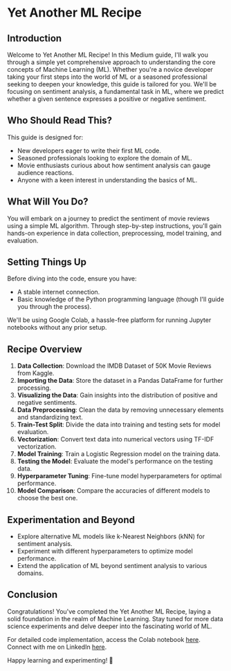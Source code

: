 # Yet Another ML Recipe

## Introduction
Welcome to Yet Another ML Recipe! In this Medium guide, I'll walk you through a simple yet comprehensive approach to understanding the core concepts of Machine Learning (ML). Whether you're a novice developer taking your first steps into the world of ML or a seasoned professional seeking to deepen your knowledge, this guide is tailored for you. We'll be focusing on sentiment analysis, a fundamental task in ML, where we predict whether a given sentence expresses a positive or negative sentiment.

## Who Should Read This?
This guide is designed for:
- New developers eager to write their first ML code.
- Seasoned professionals looking to explore the domain of ML.
- Movie enthusiasts curious about how sentiment analysis can gauge audience reactions.
- Anyone with a keen interest in understanding the basics of ML.

## What Will You Do?
You will embark on a journey to predict the sentiment of movie reviews using a simple ML algorithm. Through step-by-step instructions, you'll gain hands-on experience in data collection, preprocessing, model training, and evaluation.

## Setting Things Up
Before diving into the code, ensure you have:
- A stable internet connection.
- Basic knowledge of the Python programming language (though I'll guide you through the process).

We'll be using Google Colab, a hassle-free platform for running Jupyter notebooks without any prior setup.

## Recipe Overview
1. **Data Collection**: Download the IMDB Dataset of 50K Movie Reviews from Kaggle.
2. **Importing the Data**: Store the dataset in a Pandas DataFrame for further processing.
3. **Visualizing the Data**: Gain insights into the distribution of positive and negative sentiments.
4. **Data Preprocessing**: Clean the data by removing unnecessary elements and standardizing text.
5. **Train-Test Split**: Divide the data into training and testing sets for model evaluation.
6. **Vectorization**: Convert text data into numerical vectors using TF-IDF vectorization.
7. **Model Training**: Train a Logistic Regression model on the training data.
8. **Testing the Model**: Evaluate the model's performance on the testing data.
9. **Hyperparameter Tuning**: Fine-tune model hyperparameters for optimal performance.
10. **Model Comparison**: Compare the accuracies of different models to choose the best one.

## Experimentation and Beyond
- Explore alternative ML models like k-Nearest Neighbors (kNN) for sentiment analysis.
- Experiment with different hyperparameters to optimize model performance.
- Extend the application of ML beyond sentiment analysis to various domains.

## Conclusion
Congratulations! You've completed the Yet Another ML Recipe, laying a solid foundation in the realm of Machine Learning. Stay tuned for more data science experiments and delve deeper into the fascinating world of ML.

For detailed code implementation, access the Colab notebook [here](https://colab.research.google.com/drive/1eMybK0DPJhl0_FkRBNocA98nJzJnwV_X?usp=sharing). Connect with me on LinkedIn [here](https://www.linkedin.com/in/pratish-mashankar/). 

Happy learning and experimenting! 🚀
